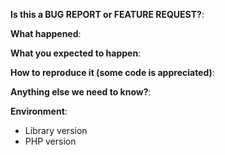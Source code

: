<!-- This form is for bug reports and feature requests ONLY! -->

**Is this a BUG REPORT or FEATURE REQUEST?**:

**What happened**:

**What you expected to happen**:

**How to reproduce it (some code is appreciated)**:

**Anything else we need to know?**:

**Environment**:
- Library version 
- PHP version 